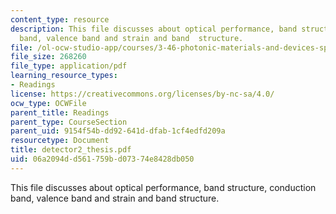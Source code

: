 ```yaml
---
content_type: resource
description: This file discusses about optical performance, band structure, conduction
  band, valence band and strain and band  structure.
file: /ol-ocw-studio-app/courses/3-46-photonic-materials-and-devices-spring-2006/06a2094dd561759bd07374e8428db050_detector2_thesis.pdf
file_size: 268260
file_type: application/pdf
learning_resource_types:
- Readings
license: https://creativecommons.org/licenses/by-nc-sa/4.0/
ocw_type: OCWFile
parent_title: Readings
parent_type: CourseSection
parent_uid: 9154f54b-dd92-641d-dfab-1cf4edfd209a
resourcetype: Document
title: detector2_thesis.pdf
uid: 06a2094d-d561-759b-d073-74e8428db050
---
```

This file discusses about optical performance, band structure, conduction band, valence band and strain and band  structure.
